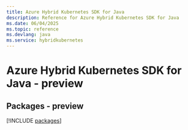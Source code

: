 ```yaml
---
title: Azure Hybrid Kubernetes SDK for Java
description: Reference for Azure Hybrid Kubernetes SDK for Java
ms.date: 06/04/2025
ms.topic: reference
ms.devlang: java
ms.service: hybridkubernetes
---
```

# Azure Hybrid Kubernetes SDK for Java - preview
## Packages - preview
[!INCLUDE [packages](hybrid-kubernetes-index.md)]